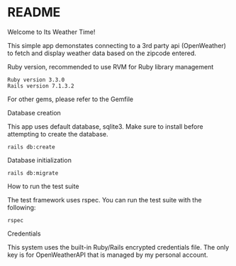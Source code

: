 # README

Welcome to Its Weather Time! 

This simple app demonstates connecting to a 3rd party api (OpenWeather) to fetch and display weather data based on the zipcode entered.

Ruby version, recommended to use RVM for Ruby library management

    Ruby version 3.3.0
    Rails version 7.1.3.2

For other gems, please refer to the Gemfile

Database creation

This app uses default database, sqlite3. Make sure to install before attempting to create the database.

    rails db:create

Database initialization

    rails db:migrate

How to run the test suite

The test framework uses rspec. You can run the test suite with the following:

    rspec

Credentials
    
This system uses the built-in Ruby/Rails encrypted credentials file. The only key is for OpenWeatherAPI that is managed by my personal account.

